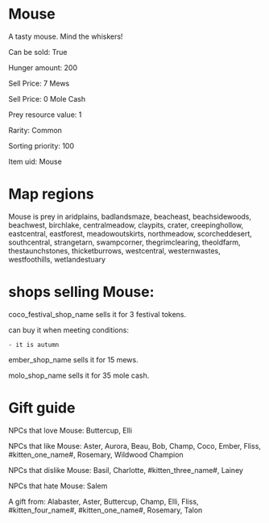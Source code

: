 # Mouse

A tasty mouse. Mind the whiskers!

Can be sold: True

Hunger amount: 200

Sell Price: 7 Mews

Sell Price: 0 Mole Cash

Prey resource value: 1

Rarity: Common

Sorting priority: 100

Item uid: Mouse

# Map regions

Mouse is prey in aridplains, badlandsmaze, beacheast, beachsidewoods, beachwest, birchlake, centralmeadow, claypits, crater, creepinghollow, eastcentral, eastforest, meadowoutskirts, northmeadow, scorcheddesert, southcentral, strangetarn, swampcorner, thegrimclearing, theoldfarm, thestaunchstones, thicketburrows, westcentral, westernwastes, westfoothills, wetlandestuary

# shops selling Mouse:

coco_festival_shop_name sells it for 3 festival tokens.

  can buy it when meeting conditions: 

    - it is autumn

ember_shop_name sells it for 15 mews.

molo_shop_name sells it for 35 mole cash.

# Gift guide

NPCs that love Mouse: Buttercup, Elli

NPCs that like Mouse: Aster, Aurora, Beau, Bob, Champ, Coco, Ember, Fliss, #kitten_one_name#, Rosemary, Wildwood Champion

NPCs that dislike Mouse: Basil, Charlotte, #kitten_three_name#, Lainey

NPCs that hate Mouse: Salem

A gift from: Alabaster, Aster, Buttercup, Champ, Elli, Fliss, #kitten_four_name#, #kitten_one_name#, Rosemary, Talon